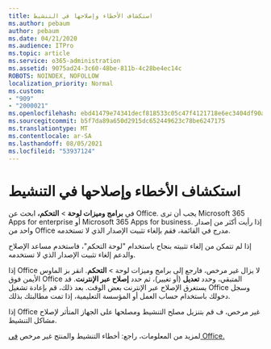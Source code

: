 ```yaml
---
title: استكشاف الأخطاء وإصلاحها في التنشيط
ms.author: pebaum
author: pebaum
ms.date: 04/21/2020
ms.audience: ITPro
ms.topic: article
ms.service: o365-administration
ms.assetid: 9075ad24-3c60-48be-811b-4c28be4ec14c
ROBOTS: NOINDEX, NOFOLLOW
localization_priority: Normal
ms.custom:
- "909"
- "2000021"
ms.openlocfilehash: ebd41479e74341decf818533c05c47f4121718e6ec3404df90ab28c5ca59f65d
ms.sourcegitcommit: b5f7da89a650d2915dc652449623c78be6247175
ms.translationtype: MT
ms.contentlocale: ar-SA
ms.lasthandoff: 08/05/2021
ms.locfileid: "53937124"
---
```

# <a name="activation-troubleshooting"></a>استكشاف الأخطاء وإصلاحها في التنشيط

في **برامج وميزات لوحة** \> **التحكم،** ابحث عن Office. يجب أن ترى Microsoft 365 Apps for enterprise أو Microsoft 365 Apps for business. إذا رأيت أكثر من إصدار واحد من Office مدرج في القائمة، فقم بإلغاء تثبيت الإصدار الذي لا تستخدمه.
  
إذا لم تتمكن من إلغاء تثبيته بنجاح باستخدام "لوحة التحكم"، فاستخدم مساعد الإصلاح والدعم إلغاء تثبيت الإصدار الذي لا تستخدمه. [](https://aka.ms/SARA-OfficeUninstall-Alchemy)
  
إذا Office لا يزال غير مرخص، فارجع إلى  برامج وميزات لوحة \> **التحكم**. انقر بز الماوس الأيمن فوق Office المتبقي، وحدد **تعديل** (أو تغيير)، ثم حدد **إصلاح عبر الإنترنت**. قد يستغرق الإصلاح عبر الإنترنت بعض الوقت. بعد ذلك، قم بإعادة تشغيل Office وسجل دخولك باستخدام حساب العمل أو المؤسسة التعليمية، إذا تمت مطالبتك بذلك.
  
إذا Office غير مرخص، ف قم بتنزيل مصلح التنشيط ومصلحها على الجهاز المتأثر لإصلاح مشاكل التنشيط. [](https://aka.ms/SARA-OfficeActivation-Alchemy)
  
لمزيد من المعلومات، راجع: أخطاء التنشيط والمنتج غير مرخص [في Office.](https://support.office.com/article/0d23d3c0-c19c-4b2f-9845-5344fedc4380)

